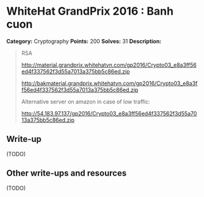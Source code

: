 # WhiteHat GrandPrix 2016 : Banh cuon

**Category:** Cryptography
**Points:** 200
**Solves:** 31
**Description:**

> RSA
> 
> http://material.grandprix.whitehatvn.com/gp2016/Crypto03_e8a3ff56ed4f337562f3d55a7013a375bb5c86ed.zip
> 
> http://bakmaterial.grandprix.whitehatvn.com/gp2016/Crypto03_e8a3ff56ed4f337562f3d55a7013a375bb5c86ed.zip
> 
> Alternative server on amazon in case of low traffic:
> 
> http://54.183.97.137/gp2016/Crypto03_e8a3ff56ed4f337562f3d55a7013a375bb5c86ed.zip

## Write-up

(TODO)

## Other write-ups and resources

(TODO)
